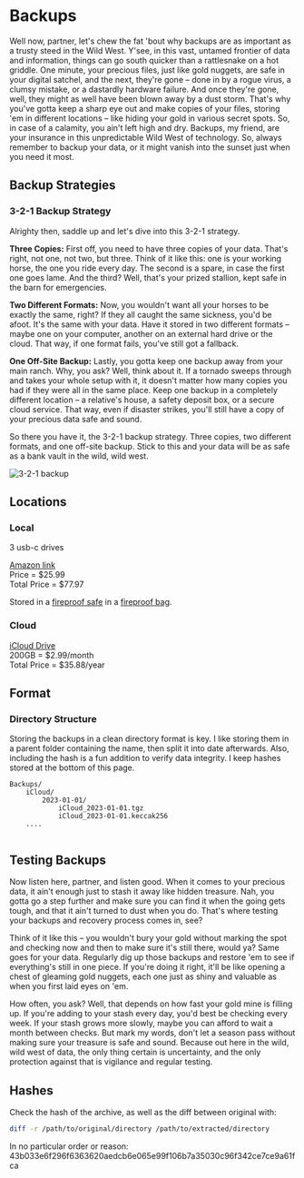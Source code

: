 # Backups

Well now, partner, let's chew the fat 'bout why backups are as important as a trusty steed in the Wild West. Y'see, in this vast, untamed frontier of data and information, things can go south quicker than a rattlesnake on a hot griddle. One minute, your precious files, just like gold nuggets, are safe in your digital satchel, and the next, they're gone – done in by a rogue virus, a clumsy mistake, or a dastardly hardware failure. And once they're gone, well, they might as well have been blown away by a dust storm. That's why you've gotta keep a sharp eye out and make copies of your files, storing 'em in different locations – like hiding your gold in various secret spots. So, in case of a calamity, you ain't left high and dry. Backups, my friend, are your insurance in this unpredictable Wild West of technology. So, always remember to backup your data, or it might vanish into the sunset just when you need it most.

## Backup Strategies

### 3-2-1 Backup Strategy

Alrighty then, saddle up and let's dive into this 3-2-1 strategy.

**Three Copies:** First off, you need to have three copies of your data. That's right, not one, not two, but three. Think of it like this: one is your working horse, the one you ride every day. The second is a spare, in case the first one goes lame. And the third? Well, that's your prized stallion, kept safe in the barn for emergencies.

**Two Different Formats:** Now, you wouldn't want all your horses to be exactly the same, right? If they all caught the same sickness, you'd be afoot. It's the same with your data. Have it stored in two different formats – maybe one on your computer, another on an external hard drive or the cloud. That way, if one format fails, you've still got a fallback.

**One Off-Site Backup:** Lastly, you gotta keep one backup away from your main ranch. Why, you ask? Well, think about it. If a tornado sweeps through and takes your whole setup with it, it doesn't matter how many copies you had if they were all in the same place. Keep one backup in a completely different location – a relative's house, a safety deposit box, or a secure cloud service. That way, even if disaster strikes, you'll still have a copy of your precious data safe and sound.

So there you have it, the 3-2-1 backup strategy. Three copies, two different formats, and one off-site backup. Stick to this and your data will be as safe as a bank vault in the wild, wild west.

![3-2-1 backup](https://www.handybackup.net/images/features/3-2-1-backup-rule.png)

## Locations

### Local

3 usb-c drives

[Amazon link](https://www.amazon.com/dp/B09WB2NL8W/)<br>
Price = $25.99<br>
Total Price = $77.97<br>

Stored in a [fireproof safe](https://www.amazon.com/Yuanshikj-Electronic-Security-Fireproof-Business/dp/B078MYJYD5/) in a [fireproof bag](https://www.amazon.com/ROLOWAY-Fireproof-inches-Non-Itchy-Valuables/dp/B07WVC24BP/).

### Cloud

[iCloud Drive](https://www.icloud.com/storage/)<br>
200GB = $2.99/month<br>
Total Price = $35.88/year

## Format

### Directory Structure

Storing the backups in a clean directory format is key. I like storing them in a parent folder containing the name, then split it into date afterwards. Also, including the hash is a fun addition to verify data integrity. I keep hashes stored at the bottom of this page.

```
Backups/
    iCloud/
        2023-01-01/
            iCloud_2023-01-01.tgz
            iCloud_2023-01-01.keccak256
    ....


```

## Testing Backups

Now listen here, partner, and listen good. When it comes to your precious data, it ain't enough just to stash it away like hidden treasure. Nah, you gotta go a step further and make sure you can find it when the going gets tough, and that it ain't turned to dust when you do. That's where testing your backups and recovery process comes in, see?

Think of it like this – you wouldn't bury your gold without marking the spot and checking now and then to make sure it's still there, would ya? Same goes for your data. Regularly dig up those backups and restore 'em to see if everything's still in one piece. If you're doing it right, it'll be like opening a chest of gleaming gold nuggets, each one just as shiny and valuable as when you first laid eyes on 'em.

How often, you ask? Well, that depends on how fast your gold mine is filling up. If you're adding to your stash every day, you'd best be checking every week. If your stash grows more slowly, maybe you can afford to wait a month between checks. But mark my words, don't let a season pass without making sure your treasure is safe and sound. Because out here in the wild, wild west of data, the only thing certain is uncertainty, and the only protection against that is vigilance and regular testing.

## Hashes

Check the hash of the archive, as well as the diff between original with:

```bash
diff -r /path/to/original/directory /path/to/extracted/directory
```

In no particular order or reason: <br>
43b033e6f296f6363620aedcb6e065e99f106b7a35030c96f342ce7ce9a61fca
